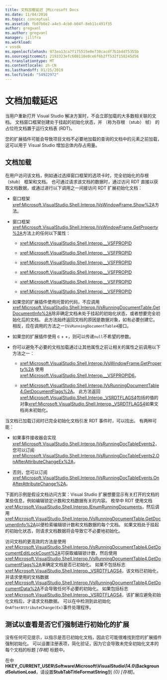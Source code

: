 ```yaml
---
title: 文档加载延迟 |Microsoft Docs
ms.date: 11/04/2016
ms.topic: conceptual
ms.assetid: fb07b8e2-a4e3-4cb0-b04f-8eb11c491f35
author: gregvanl
ms.author: gregvanl
manager: jillfra
ms.workload:
- vssdk
ms.openlocfilehash: 973ea13ca7f175515e0e730cacdf7b1bdd75355b
ms.sourcegitcommit: 2193323efc608118e0ce6f6b2ff532f158245d56
ms.translationtype: MT
ms.contentlocale: zh-CN
ms.lasthandoff: 01/25/2019
ms.locfileid: "54922972"
---
```

# <a name="delayed-document-loading"></a>文档加载延迟
当用户重新打开 Visual Studio 解决方案时，不会立即加载的大多数相关联的文档。 文档窗口框架创建处于挂起的初始化状态，并 （称为存根 （stub） 帧） 的占位符文档置于运行文档表 (RDT)。  
  
您的扩展插件可能会导致项目文档不必要地加载的查询的文档中的元素之前加载，这可以用于 Visual Studio 增加总体内存占用量。  
  
## <a name="document-loading"></a>文档加载  
在用户访问该文档，例如通过选择窗口框架的选项卡时，完全初始化的存根 （stub） 框架和文档。 也可通过请求该文档的数据时，通过访问 RDT 直接以获取文档数据，或通过进行以下调用之一间接访问 RDT 扩展初始化文档：  
  
- 窗口框架<xref:Microsoft.VisualStudio.Shell.Interop.IVsWindowFrame.Show%2A>方法。  
  
- 窗口框架<xref:Microsoft.VisualStudio.Shell.Interop.IVsWindowFrame.GetProperty%2A>方法上的任何以下属性：  
  
   - <xref:Microsoft.VisualStudio.Shell.Interop.__VSFPROPID>  
  
   - <xref:Microsoft.VisualStudio.Shell.Interop.__VSFPROPID>  
  
   - <xref:Microsoft.VisualStudio.Shell.Interop.__VSFPROPID>  
  
   - <xref:Microsoft.VisualStudio.Shell.Interop.__VSFPROPID>  
  
   - <xref:Microsoft.VisualStudio.Shell.Interop.__VSFPROPID>  
  
   - <xref:Microsoft.VisualStudio.Shell.Interop.__VSFPROPID>  
  
- 如果您的扩展插件使用托管的代码，不应调用<xref:Microsoft.VisualStudio.Shell.Interop.IVsRunningDocumentTable.GetDocumentInfo%2A>除非确定文档未处于挂起的初始化状态，或者想要完全初始化后的文档。 此方法始终返回文档的原因是数据对象，如有必要创建它。 相反，应在调用的方法之一`IVsRunningDocumentTable4`接口。  
  
- 如果您的扩展插件使用 c + +，则可以传递`null`不希望的参数。  
  
- 你可以避免不必要的文档加载通过让其他属性之前让相关的属性之前调用以下方法之一：  
  
   - <xref:Microsoft.VisualStudio.Shell.Interop.IVsWindowFrame.GetProperty%2A> 使用<xref:Microsoft.VisualStudio.Shell.Interop.__VSFPROPID6>。  
  
   - <xref:Microsoft.VisualStudio.Shell.Interop.IVsRunningDocumentTable4.GetDocumentFlags%2A>。 此方法返回<xref:Microsoft.VisualStudio.Shell.Interop._VSRDTFLAGS4>包括的值的对象<xref:Microsoft.VisualStudio.Shell.Interop._VSRDTFLAGS4>如果文档尚未初始化。  
  
当文档已加载订阅时已完全初始化文档引发 RDT 事件时，可以找出。 有两种可能：  
  
- 如果事件接收器会实现<xref:Microsoft.VisualStudio.Shell.Interop.IVsRunningDocTableEvents2>，您可以订阅<xref:Microsoft.VisualStudio.Shell.Interop.IVsRunningDocTableEvents2.OnAfterAttributeChangeEx%2A>，  
  
- 否则，您可以订阅<xref:Microsoft.VisualStudio.Shell.Interop.IVsRunningDocTableEvents.OnAfterAttributeChange%2A>。  
  

 下面的示例是假设文档访问方案：Visual Studio 扩展想要显示有关打开的文档的某些信息，例如编辑锁定计数和文档数据有关的内容。 枚举中 RDT 使用文档<xref:Microsoft.VisualStudio.Shell.Interop.IEnumRunningDocuments>，然后调用<xref:Microsoft.VisualStudio.Shell.Interop.IVsRunningDocumentTable.GetDocumentInfo%2A>以便检索编辑锁计数和文档数据的每个文档。 如果文档处于挂起的初始化状态，则请求文档数据将会导致它不必要地初始化。  
  
 访问文档的更高效的方法是使用<xref:Microsoft.VisualStudio.Shell.Interop.IVsRunningDocumentTable4.GetDocumentEditLockCount%2A>可获取编辑锁计数，然后使用<xref:Microsoft.VisualStudio.Shell.Interop.IVsRunningDocumentTable4.GetDocumentFlags%2A>来确定文档是否已初始化。 如果不包括标志<xref:Microsoft.VisualStudio.Shell.Interop._VSRDTFLAGS4>，该文档已初始化，并请求使用的文档数据<xref:Microsoft.VisualStudio.Shell.Interop.IVsRunningDocumentTable4.GetDocumentData%2A>不会导致任何不必要的初始化。 如果包括标志<xref:Microsoft.VisualStudio.Shell.Interop._VSRDTFLAGS4>，该扩展应避免初始化文档后，才请求文档数据。 可以在中检测到此初始化`OnAfterAttributeChange(Ex)`事件处理程序。  
  
## <a name="test-extensions-to-see-if-they-force-initialization"></a>测试以查看是否它们强制进行初始化的扩展  
 没有任何可见提示，以指示是否已初始化文档，因此它可能很难找到您的扩展插件强制初始化。 可以设置注册表项，简化验证，因为它会导致未完全初始化文本的每个文档的标题 *[存根]* 标题中。  
  
 在中**HKEY_CURRENT_USER\Software\Microsoft\VisualStudio\14.0\BackgroundSolutionLoad**，请设置**StubTabTitleFormatString**到 *{0} [存根]*。